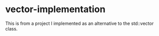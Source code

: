 # vector-implementation
This is from a project I implemented as an alternative to the std::vector class.
